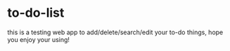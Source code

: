 # to-do-list
this is a testing web app to add/delete/search/edit your to-do things, hope you enjoy your using!  



